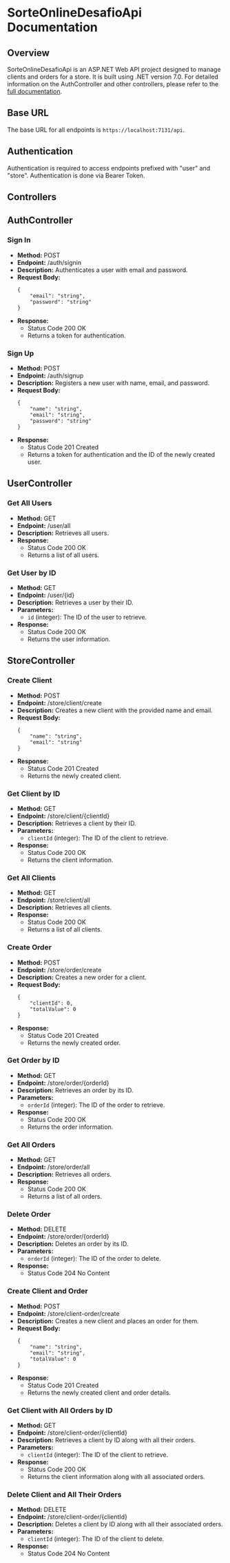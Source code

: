 # SorteOnlineDesafioApi Documentation

## Overview

SorteOnlineDesafioApi is an ASP.NET Web API project designed to manage clients and orders for a store. It is built using .NET version 7.0.
For detailed information on the AuthController and other controllers, please refer to the [full documentation](https://erick-araujo-dev.github.io/desafio-doc/).

## Base URL

The base URL for all endpoints is `https://localhost:7131/api`.

## Authentication

Authentication is required to access endpoints prefixed with "user" and "store". Authentication is done via Bearer Token.

## Controllers

## AuthController

### Sign In

- **Method:** POST
- **Endpoint:** /auth/signin
- **Description:** Authenticates a user with email and password.
- **Request Body:**
	```
	{
		"email": "string",
		"password": "string"
	}
	```
- **Response:**
  - Status Code 200 OK
  - Returns a token for authentication.

### Sign Up

- **Method:** POST
- **Endpoint:** /auth/signup
- **Description:** Registers a new user with name, email, and password.
- **Request Body:**
	```
	{
		"name": "string",
		"email": "string",
		"password": "string"
	}
	```
- **Response:**
  - Status Code 201 Created
  - Returns a token for authentication and the ID of the newly created user.

## UserController

### Get All Users

- **Method:** GET
- **Endpoint:** /user/all
- **Description:** Retrieves all users.
- **Response:**
  - Status Code 200 OK
  - Returns a list of all users.

### Get User by ID

- **Method:** GET
- **Endpoint:** /user/{id}
- **Description:** Retrieves a user by their ID.
- **Parameters:**
  - `id` (integer): The ID of the user to retrieve.
- **Response:**
  - Status Code 200 OK
  - Returns the user information.

## StoreController

### Create Client

- **Method:** POST
- **Endpoint:** /store/client/create
- **Description:** Creates a new client with the provided name and email.
- **Request Body:**
	```
	{
		"name": "string",
		"email": "string"
	}
	```
- **Response:**
  - Status Code 201 Created
  - Returns the newly created client.

### Get Client by ID

- **Method:** GET
- **Endpoint:** /store/client/{clientId}
- **Description:** Retrieves a client by their ID.
- **Parameters:**
  - `clientId` (integer): The ID of the client to retrieve.
- **Response:**
  - Status Code 200 OK
  - Returns the client information.

### Get All Clients

- **Method:** GET
- **Endpoint:** /store/client/all
- **Description:** Retrieves all clients.
- **Response:**
  - Status Code 200 OK
  - Returns a list of all clients.

### Create Order

- **Method:** POST
- **Endpoint:** /store/order/create
- **Description:** Creates a new order for a client.
- **Request Body:**
	```
	{
		"clientId": 0,
		"totalValue": 0
	}
	```
- **Response:**
  - Status Code 201 Created
  - Returns the newly created order.

### Get Order by ID

- **Method:** GET
- **Endpoint:** /store/order/{orderId}
- **Description:** Retrieves an order by its ID.
- **Parameters:**
  - `orderId` (integer): The ID of the order to retrieve.
- **Response:**
  - Status Code 200 OK
  - Returns the order information.

### Get All Orders

- **Method:** GET
- **Endpoint:** /store/order/all
- **Description:** Retrieves all orders.
- **Response:**
  - Status Code 200 OK
  - Returns a list of all orders.

### Delete Order

- **Method:** DELETE
- **Endpoint:** /store/order/{orderId}
- **Description:** Deletes an order by its ID.
- **Parameters:**
  - `orderId` (integer): The ID of the order to delete.
- **Response:**
  - Status Code 204 No Content

### Create Client and Order

- **Method:** POST
- **Endpoint:** /store/client-order/create
- **Description:** Creates a new client and places an order for them.
- **Request Body:**
	```
	{
		"name": "string",
		"email": "string",
		"totalValue": 0
	}
	```
- **Response:**
  - Status Code 201 Created
  - Returns the newly created client and order details.

### Get Client with All Orders by ID

- **Method:** GET
- **Endpoint:** /store/client-order/{clientId}
- **Description:** Retrieves a client by ID along with all their orders.
- **Parameters:**
  - `clientId` (integer): The ID of the client to retrieve.
- **Response:**
  - Status Code 200 OK
  - Returns the client information along with all associated orders.

### Delete Client and All Their Orders

- **Method:** DELETE
- **Endpoint:** /store/client-order/{clientId}
- **Description:** Deletes a client by ID along with all their associated orders.
- **Parameters:**
  - `clientId` (integer): The ID of the client to delete.
- **Response:**
  - Status Code 204 No Content

